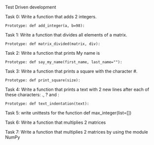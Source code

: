 Test Driven development

Task 0: Write a function that adds 2 integers.

    Prototype: def add_integer(a, b=98):

Task 1: Write a function that divides all elements of a matrix.

    Prototype: def matrix_divided(matrix, div):

Task 2: Write a function that prints My name is <first name> <last name>

    Prototype: def say_my_name(first_name, last_name=""):

Task 3: Write a function that prints a square with the character #.

    Prototype: def print_square(size):

Task 4: Write a function that prints a text with 2 new lines after each of these characters: ., ? and :

    Prototype: def text_indentation(text):

Task 5: write unittests for the function def max_integer(list=[])

Task 6: Write a function that multiplies 2 matrices

Task 7: Write a function that multiplies 2 matrices by using the module NumPy